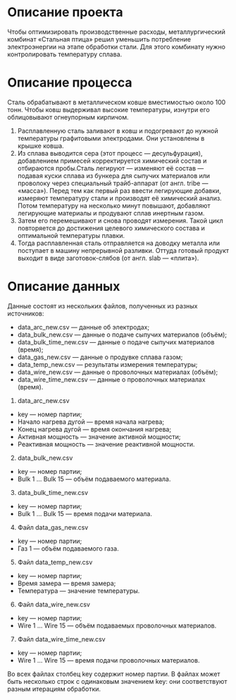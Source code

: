 # Описание проекта
Чтобы оптимизировать производственные расходы, металлургический комбинат «Стальная птица» решил уменьшить потребление электроэнергии на этапе обработки стали. Для этого комбинату нужно контролировать температуру сплава. 
# Описание процесса
Сталь обрабатывают в металлическом ковше вместимостью около 100 тонн. Чтобы ковш выдерживал высокие температуры, изнутри его облицовывают огнеупорным кирпичом.

1. Расплавленную сталь заливают в ковш и подогревают до нужной температуры графитовыми электродами. Они установлены в крышке ковша.
2. Из сплава выводится сера (этот процесс — десульфурация), добавлением примесей корректируется химический состав и отбираются пробы.Сталь легируют — изменяют её состав — подавая куски сплава из бункера для сыпучих материалов или проволоку через специальный трайб-аппарат (от англ. tribe — «масса»). Перед тем как первый раз ввести легирующие добавки, измеряют температуру стали и производят её химический анализ. Потом температуру на несколько минут повышают, добавляют легирующие материалы и продувают сплав инертным газом.
3. Затем его перемешивают и снова проводят измерения. Такой цикл повторяется до достижения целевого химического состава и оптимальной температуры плавки.
4. Тогда расплавленная сталь отправляется на доводку металла или поступает в машину непрерывной разливки. Оттуда готовый продукт выходит в виде заготовок-слябов (от англ. slab — «плита»).

# Описание данных
Данные состоят из нескольких файлов, полученных из разных источников:

- data_arc_new.csv — данные об электродах;
- data_bulk_new.csv — данные о подаче сыпучих материалов (объём);
- data_bulk_time_new.csv — данные о подаче сыпучих материалов (время);
- data_gas_new.csv — данные о продувке сплава газом;
- data_temp_new.csv — результаты измерения температуры;
- data_wire_new.csv — данные о проволочных материалах (объём);
- data_wire_time_new.csv — данные о проволочных материалах (время).

1. data_arc_new.csv
- key — номер партии;
- Начало нагрева дугой — время начала нагрева;
- Конец нагрева дугой — время окончания нагрева;
- Активная мощность — значение активной мощности;
- Реактивная мощность — значение реактивной мощности.
2. data_bulk_new.csv
- key — номер партии;
- Bulk 1 … Bulk 15 — объём подаваемого материала.
3. data_bulk_time_new.csv
- key — номер партии;
- Bulk 1 … Bulk 15 — время подачи материала.
4. Файл data_gas_new.csv
- key — номер партии;
- Газ 1 — объём подаваемого газа.
5. Файл data_temp_new.csv
- key — номер партии;
- Время замера — время замера;
- Температура — значение температуры.
6. Файл data_wire_new.csv
- key — номер партии;
- Wire 1 … Wire 15 — объём подаваемых проволочных материалов.
7. Файл data_wire_time_new.csv
- key — номер партии;
- Wire 1 … Wire 15 — время подачи проволочных материалов.

Во всех файлах столбец key содержит номер партии. В файлах может быть несколько строк с одинаковым значением key: они соответствуют разным итерациям обработки.
